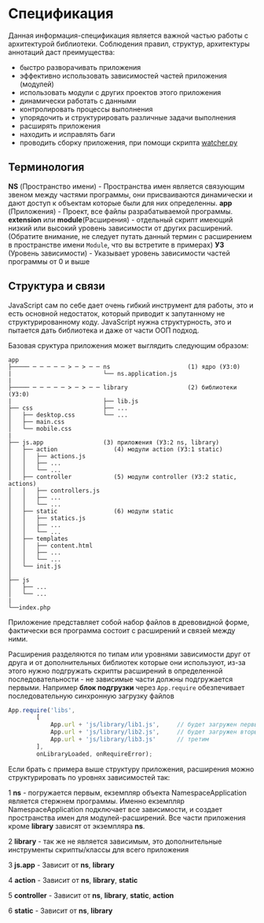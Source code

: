 # Спецификация

Данная информация-спецификация является важной частью работы с архитектурой библиотеки.
Соблюдения правил, структур, архитектуры аннотаций даст преимущества:

- быстро разворачивать приложения
- эффективно использовать зависимостей частей приложения (модулей)
- использовать модули с других проектов этого приложения
- динамически работать с данными
- контролировать процессы выполнения
- упорядочить и структурировать различные задачи выполнения
- расширять приложения
- находить и исправлять баги
- проводить сборку приложения, при помощи скрипта [watcher.py](/Werdffelynir/watcher) 

## Терминология

__NS__ (Пространство имени) - Пространства имен является связующим звеном между частями программы, они присваиваются динамически и дают доступ к объектам которые были для них определенны.
__app__ (Приложения) - Проект, все файлы разрабатываемой программы.
__extension__ или __module__(Расширения) - отдельный скрипт имеющий низкий или высокий уровень зависимости от других расширений. (Обратите внимание, не следует путать данный термин с расширением в пространстве имени `Module`, что вы встретите в примерах)
__УЗ__ (Уровень зависимости) - Указывает уровень зависимости частей программы от 0 и выше


## Структура и связи

JavaScript сам по себе дает очень гибкий инструмент для работы, это и есть основной недостаток, который приводит к запутанному не структурированному коду. JavaScript нужна структурность, это и пытается дать библиотека и даже от части ООП подход.



Базовая сруктура приложения может выглядить следующим образом:

```
app
├───── ─ ─ ─ ─ ─ > ─ > ─ ─ ns                      (1) ядро (УЗ:0)
|                          └── ns.application.js   
|
├───── ─ ─ ─ ─ ─ > ─ > ─ ─ library                 (2) библиотеки (УЗ:0)
|                          ├── lib.js
├── css                    ├── ...
│   ├── desktop.css        └── ...
│   ├── main.css
│   └── mobile.css
|
├── js.app                 (3) приложения (УЗ:2 ns, library)
│   ├── action                (4) модули action (УЗ:1 static)
│   │   ├── actions.js
│   │   ├── ...
│   │   └── ...
│   ├── controller            (5) модули controller (УЗ:2 static, actions)
│   │   ├── controllers.js
│   │   ├── ...
│   │   └── ...
│   ├── static                (6) модули static
│   │   ├── statics.js
│   │   ├── ...
│   │   └── ...
│   ├── templates
│   │   ├── content.html
│   │   ├── ...
│   │   └── ...
│   └── init.js
│   
├── js
│   ├── ...
│   └── ...
|
└──index.php
```

Приложение представляет собой набор файлов в древовидной форме, фактически вся программа состоит с расширений и связей между ними. 

Расширения разделяются по типам или уровнями зависимости друг от друга и от дополнительных библиотек которые они используют, из-за этого нужно подгружать скрипты расширений в определенной последовательности - не зависимые части должны подгружается первыми. 
Например __блок подгрузки__ через `App.require` обезпечивает последовательную синхронную загрузку файлов 
```js
App.require('libs',
        [
            App.url + 'js/library/lib1.js',     // будет загружен первым
            App.url + 'js/library/lib2.js',     // будет загружен вторым
            App.url + 'js/library/lib3.js'      // третим
        ],
        onLibraryLoaded, onRequireError);
```


Если брать с примера выше структуру приложения, расширения можно структурировать по уровнях зависимостей так:

1 __ns__ - погружается первым, екземпляр объекта NamespaceApplication является стержнем программы. Именно екземпляр NamespaceApplication подключает все зависимости, и создает пространства имен для модулей-расширений. Все части приложения кроме __library__ зависят от экземпляра __ns__.

2 __library__ - так же не является зависимым, это дополнительные инструменты скрипты/классы для всего приложения

3 __js.app__ - Зависит от __ns__, __library__

4 __action__ - Зависит от __ns__, __library__, __static__

5 __controller__ - Зависит от __ns__, __library__, __static__, __action__

6 __static__ - Зависит от __ns__, __library__

